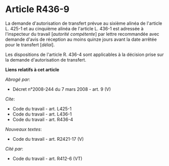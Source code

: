 # Article R436-9

La demande d'autorisation de transfert prévue au sixième alinéa de l'article L. 425-1 et au cinquième alinéa de l'article L.
436-1 est adressée à l'inspecteur du travail [*autorité compétente*] par lettre recommandée avec demande d'avis de réception
au moins quinze jours avant la date arrêtée pour le transfert [*délai*]. 

Les dispositions de l'article R. 436-4 sont applicables à la décision prise sur la demande d'autorisation de transfert.

**Liens relatifs à cet article**

_Abrogé par_:

  - Décret n°2008-244 du 7 mars 2008 - art. 9 (V)

_Cite_:

  - Code du travail - art. L425-1
  - Code du travail - art. L436-1
  - Code du travail - art. R436-4

_Nouveaux textes_:

  - Code du travail - art. R2421-17 (V)

_Cité par_:

  - Code du travail - art. R412-6 (VT)
